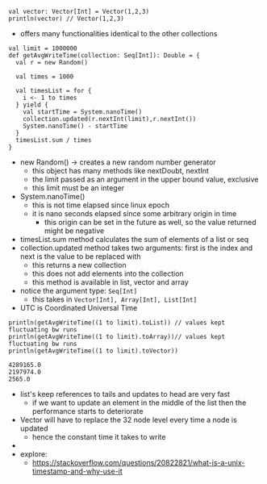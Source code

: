 ```
val vector: Vector[Int] = Vector(1,2,3)
println(vector) // Vector(1,2,3)
```
- offers many functionalities identical to the other collections
```
val limit = 1000000  
def getAvgWriteTime(collection: Seq[Int]): Double = {  
  val r = new Random()  
  
  val times = 1000  
  
  val timesList = for {  
    i <- 1 to times  
  } yield {  
    val startTime = System.nanoTime()  
    collection.updated(r.nextInt(limit),r.nextInt())  
    System.nanoTime() - startTime  
  }  
  timesList.sum / times  
}
```
- new Random() -> creates a new random number generator
	- this object has many methods like nextDoubt, nextInt
	- the limit passed as an argument in the upper bound value, exclusive
	- this limit must be an integer
- System.nanoTime()
	- this is not time elapsed since linux epoch
	- it is nano seconds elapsed since some arbitrary origin in time
		- this origin can be set in the future as well, so the value returned might be negative
- timesList.sum method calculates the sum of elements of a list or seq
- collection.updated method takes two arguments: first is the index and next is the value to be replaced with
	- this returns a new collection
	- this does not add elements into the collection
	- this method is available in list, vector and array
- notice the argument type: `Seq[Int]`
	- this takes in `Vector[Int], Array[Int], List[Int]`
- UTC is Coordinated Universal Time


```
println(getAvgWriteTime((1 to limit).toList)) // values kept fluctuating bw runs
println(getAvgWriteTime((1 to limit).toArray))// values kept fluctuating bw runs  
println(getAvgWriteTime((1 to limit).toVector))

4289165.0
2197974.0
2565.0
```
- list's keep references to tails and updates to head are very fast
	- if we want to update an element in the middle of the list then the performance starts to deteriorate
- Vector will have to replace the 32 node level every time a node is updated
	- hence the constant time it takes to write
- 
- explore:
	- https://stackoverflow.com/questions/20822821/what-is-a-unix-timestamp-and-why-use-it